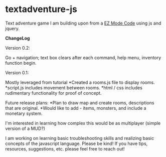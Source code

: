# textadventure-js

Text adventure game I am building upon from a <a href="https://www.youtube.com/channel/UCXHPLNOp6DXvkoQMSazj8Pg">EZ Mode Code</a> using js and jquery. 

**ChangeLog**

Version 0.2: 

Go + navigation; text box clears after each command, help menu, inventory function begin. 

Version 0.1:

Mostly leveraged from tutorial
  *Created a rooms.js file to display rooms.
  *script.js includes movement between rooms. 
  *html / css includes rudimentary functionality for proof of concept. 

Future release plans: 
  *Plan to draw map and create rooms, descriptions that are original. 
  *Would like to add - items, monsters, and include a monetary system.
  
  I'm interested in learning how complex this would be as multiplayer (simple version of a MUD?)

I am working on learning basic troubleshooting skills and realizing basic concepts of the javascript language. Please be kind!  If you have tips, resources, suggestions, etc. please feel free to reach out! 


